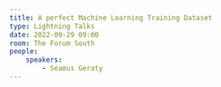 ```yaml
---
title: A perfect Machine Learning Training Dataset
type: Lightning Talks
date: 2022-09-29 09:00
room: The Forum South
people:
    speakers:
        - Seamus Geraty
---
```

